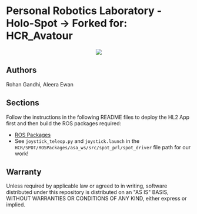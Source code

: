 # Personal Robotics Laboratory - Holo-Spot -> Forked for: HCR_Avatour

<div style="text-align: center;">

![](media/main.gif)

</div>

## Authors
Rohan Gandhi, Aleera Ewan

## Sections

Follow the instructions in the following README files to deploy the HL2 App first and then build the ROS packages required:

* [ROS Packages](ROSPackages/README.md)
* See ```joystick_teleop.py``` and ```joystick.launch``` in the ```HCR/SPOT/ROSPackages/asa_ws/src/spot_prl/spot_driver``` file path for our work!

## Warranty

Unless required by applicable law or agreed to in writing, software distributed under this repository is distributed on an "AS IS" BASIS, WITHOUT WARRANTIES OR CONDITIONS OF ANY KIND, either express or implied.

